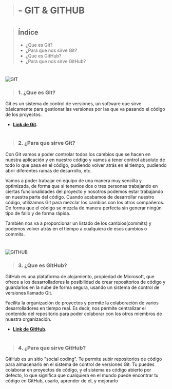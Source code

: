 > #  - **GIT & GITHUB**
#
> ## **Índice**
> - ¿Que es Git?
> - ¿Para que nos sirve Git?
> - ¿Que es GitHub?
> - ¿Para que nos sirve GitHub?
#
![GIT](https://www.campusmvp.es/recursos/image.axd?picture=/2020/2T/git-post-blog.png)

> ### **1. ¿Que es Git?**
Git es un sistema de control de versiones, un software que sirve básicamente para gestionar las versiones por las que va pasando el código de los proyectos.

- **[Link de Git](https://git-scm.com/).**
#
>### **2. ¿Para que sirve Git?**
Con Git vamos a poder controlar todos los cambios que se hacen en nuestra aplicación y en nuestro código y vamos a tener control absoluto de todo lo que pasa en el código, pudiendo volver atrás en el tiempo, pudiendo abrir diferentes ramas de desarrollo, etc.

Vamos a poder trabajar en equipo de una manera muy sencilla y optimizada, de forma que si tenemos dos o tres personas trabajando en ciertas funcionalidades del proyecto y nosotros podemos estar trabajando en nuestra parte del código. Cuando acabamos de desarrollar nuestro código, utilizamos Git para mezclar los cambios con los otros compañeros. De forma que el código se mezcla de manera perfecta sin generar ningún tipo de fallo y de forma rápida.

También nos va a proporcionar un listado de los cambios(commits) y podemos volver atrás en el tiempo a cualquiera de esos cambios o commits.
#
![GITHUB](https://www.jairogarciarincon.com/img/clases/1379.jpg)


>### **3. ¿Que es GitHub?**
GitHub es una plataforma de alojamiento, propiedad de Microsoft, que ofrece a los desarrolladores la posibilidad de crear repositorios de código y guardarlos en la nube de forma segura, usando un sistema de control de versiones llamado Git.

Facilita la organización de proyectos y permite la colaboración de varios desarrolladores en tiempo real. Es decir, nos permite centralizar el contenido del repositorio para poder colaborar con los otros miembros de nuestra organización.

- **[Link de GitHub](https://github.com/).**
#
>### **4. ¿Para que sirve GitHub?**
GitHub es un sitio "social coding". Te permite subir repositorios de código para almacenarlo en el sistema de control de versiones Git. Tu puedes colaborar en proyectos de código, y el sistema es código abierto por defecto, lo que significa que cualquiera en el mundo puede encontrar tu código en GitHub, usarlo, aprender de el, y mejorarlo
#